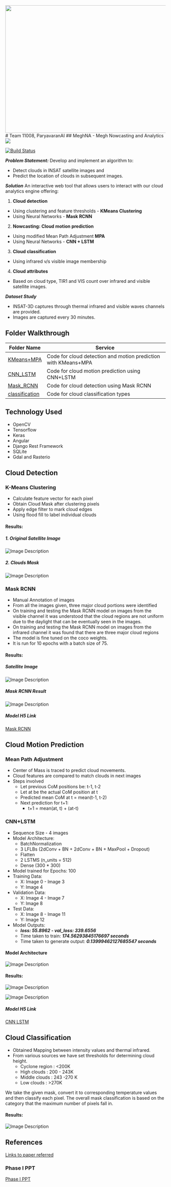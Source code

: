 ﻿<img src = "https://github.com/manandoshi1607/NM373_ParyavaranAI/blob/master/docs/isro.jpg" height="400" width="600">
# Team 11008, ParyavaranAI
## MeghNA - Megh Nowcasting and Analytics
<img src = "https://github.com/manandoshi1607/NM373_ParyavaranAI/blob/master/docs/logo.png">

[![Build Status](https://travis-ci.org/joemccann/dillinger.svg?branch=master)](https://travis-ci.org/joemccann/dillinger)

***Problem Statement:***
Develop and implement an algorithm to:
- Detect clouds in INSAT satellite images and
- Predict the location of clouds in subsequent images.

***Solution***
An interactive web tool that allows users to interact with our cloud analytics engine
offering:
1. **Cloud detection**
- Using clustering and feature thresholds - **KMeans Clustering**
- Using Neural Networks - **Mask RCNN** 
2. **Nowcasting: Cloud motion prediction**
- Using modified Mean Path Adjustment **MPA**
- Using Neural Networks - **CNN + LSTM**
3. **Cloud classification**
- Using infrared v/s visible image membership
4. **Cloud attributes**
- Based on cloud type, TIR1 and VIS count over infrared and visible satellite images.

***Dataset Study***
- INSAT-3D captures through thermal infrared
and visible waves channels are provided.
- Images are captured every 30 minutes.

## Folder Walkthrough
| Folder Name | Service |
|--|--|
| [KMeans+MPA](https://github.com/manandoshi1607/NM373_ParyavaranAI/tree/master/KMeans+MPA) |  Code for cloud detection and motion prediction with KMeans+MPA
| [CNN_LSTM](https://github.com/manandoshi1607/NM373_ParyavaranAI/tree/master/CNN_LSTM) |  Code for cloud motion prediction using CNN+LSTM
| [Mask_RCNN](https://github.com/manandoshi1607/NM373_ParyavaranAI/tree/master/Mask%20RCNN) | Code for cloud detection using Mask RCNN
| [classification](https://github.com/manandoshi1607/NM373_ParyavaranAI/tree/master/classification) | Code for cloud classification types

## Technology Used

- OpenCV
- Tensorflow
- Keras
- Angular
- Django Rest Framework
- SQLite
- Gdal and Rasterio

## Cloud Detection
### K-Means Clustering
- Calculate feature vector for each pixel
- Obtain Cloud Mask after clustering pixels
- Apply edge filter to mark cloud edges
- Using flood fill to label individual clouds

#### Results:

##### 1. Original Satellite Image

![Image Description](https://github.com/manandoshi1607/NM373_ParyavaranAI/blob/master/docs/Original_Capture.png?raw=True)

##### 2. Clouds Mask

![Image Description](https://github.com/manandoshi1607/NM373_ParyavaranAI/blob/master/docs/kmeans.png?raw=True)



### Mask RCNN

- Manual Annotation of images
- From all the images given, three major cloud portions were identified
- On training and testing the Mask RCNN model on images from the visible channel it was understood that the cloud regions are not uniform due to the daylight that can be eventually seen in the images.
- On training and testing the Mask RCNN model on images from the  infrared channel it was found that there are three major cloud regions
- The model is fine tuned on the coco weights.
 - It is run for 10 epochs with a batch size of 75.

#### Results:

##### Satellite Image

![Image Description](https://github.com/manandoshi1607/NM373_ParyavaranAI/blob/master/docs/satellite1.jpg?raw=True)

##### Mask RCNN Result

![Image Description](https://github.com/manandoshi1607/NM373_ParyavaranAI/blob/master/docs/satellite_1.png?raw=True)

##### Model H5 Link
[Mask RCNN](https://drive.google.com/file/d/1-o9oSBf6FhlEkzMUsboSE5ce4HQ0tIyS/view?usp=sharing)

## Cloud Motion Prediction

### Mean Path Adjustment
 - Center of Mass is traced to predict cloud movements.
 - Cloud features are compared to match clouds in next images
 - Steps involved 
	 -  Let previous CoM positions be: t-1, t-2
   -  Let at be the actual CoM position at t
   	- Predicted mean CoM at t = mean(t-1, t-2)
   	- Next prediction for t+1:
	   	- t+1 = mean(at, t) + (at-t)

### CNN+LSTM
- Sequence Size - 4 images
- Model Architecture:
	-   BatchNormalization
	-   3 LFLBs (2dConv + BN + 2dConv + BN + MaxPool + Dropout)
	-   Flatten
	-   2 LSTMS (n_units = 512)
	-   Dense (300 * 300)
- Model trained for Epochs: 100
-   Training Data:
    -   X: Image 0 - Image 3
    -   Y: Image 4
-   Validation Data:
    -   X: Image 4 - Image 7
    -   Y: Image 8
-   Test Data:
    -   X: Image 8 - Image 11
    -   Y: Image 12
- Model Outputs:
	-   **_loss: 55.8962 - val_loss: 339.6556_**
	-   Time taken to train:  **_174.56293845176697 seconds_**
	-   Time taken to generate output:  **_0.13999462127685547 seconds_**
 
#### Model Architecture
![Image Description](https://github.com/manandoshi1607/NM373_ParyavaranAI/blob/master/docs/motion_architecture.jpeg?raw=True)

#### Results:

![Image Description](https://github.com/manandoshi1607/NM373_ParyavaranAI/blob/master/docs/motion_2.jpeg?raw=True)

![Image Description](https://github.com/manandoshi1607/NM373_ParyavaranAI/blob/master/docs/motion_1.jpeg?raw=True)


##### Model H5 Link
[CNN LSTM](https://drive.google.com/file/d/1Th9ikwmyTGipz6Z8sfTj4QIsPR5whtOO/view?usp=sharing)

## Cloud Classification
- Obtained Mapping between intensity values and thermal infrared.
- From various sources we have set thresholds for determining cloud height. 
	-	Cyclone region : <200K
	-	High clouds : 200 - 243K
	-	Middle clouds : 243 -270 K
	-	Low clouds : >270K

We take the given mask, convert it to corresponding temperature values and then classify each pixel. The overall mask classification is based on the category that the maximum number of pixels fall in.

#### Results:
![Image Description](https://github.com/manandoshi1607/NM373_ParyavaranAI/blob/master/docs/classification.jpeg?raw=True)

## References 
[Links to paper referred](https://drive.google.com/file/d/17kpehylbqtQWQpIVDHA670K9nCZei4Ul/view)

### Phase I PPT
[Phase I PPT](https://drive.google.com/file/d/1NKji3qKxTO0GgxOqGBMyX8V147v2BIXM/view?usp=sharing)

